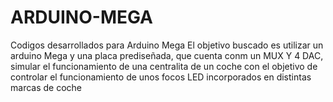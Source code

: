 # ARDUINO-MEGA
Codigos desarrollados para Arduino Mega
El objetivo buscado es utilizar un arduino Mega y una placa prediseñada, que cuenta conm un MUX Y 4 DAC, simular el funcionamiento de 
una centralita de un  coche con el objetivo de controlar el funcionamiento de unos focos LED incorporados en distintas marcas de coche
